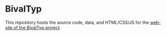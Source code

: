 # BivalTyp

This repository hosts the source code, data, and HTML/CSS/JS for the [web-site of the BivalTyp project](http://bivaltyp.info).
